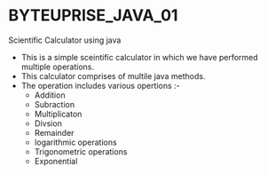 # BYTEUPRISE_JAVA_01
Scientific Calculator using java
- This is a simple sceintific calculator in which we have performed multiple operations.
- This calculator comprises of multile java methods.
- The operation includes various opertions :-
    - Addition
    - Subraction
    - Multiplicaton
    - Divsion
    - Remainder
    - logarithmic operations
    - Trigonometric operations
    - Exponential 
